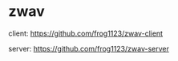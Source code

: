 # zwav

client:
https://github.com/frog1123/zwav-client

server:
https://github.com/frog1123/zwav-server
